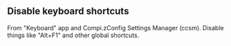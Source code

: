 ## Disable keyboard shortcuts
From "Keyboard" app and Compi.zConfig Settings Manager (ccsm). Disable things like "Alt+F1" and other global shortcuts.
